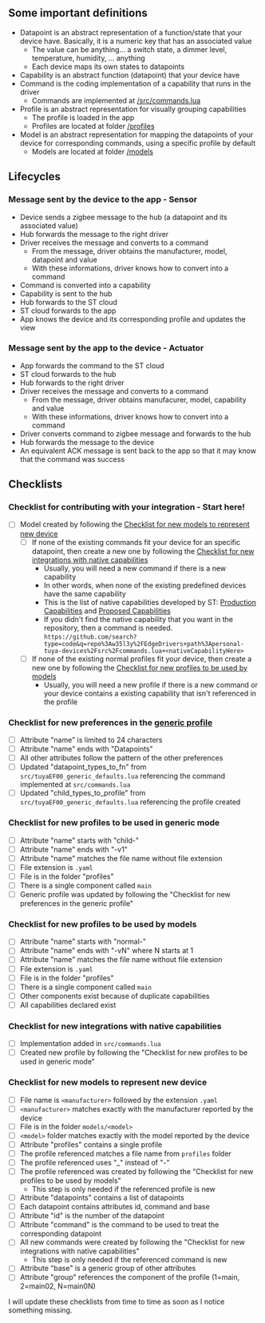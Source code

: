 ## Some important definitions
- Datapoint is an abstract representation of a function/state that your device have. Basically, it is a numeric key that has an associated value
  - The value can be anything... a switch state, a dimmer level, temperature, humidity, ... anything
  - Each device maps its own states to datapoints
- Capability is an abstract function (datapoint) that your device have
- Command is the coding implementation of a capability that runs in the driver
  - Commands are implemented at [/src/commands.lua](https://github.com/w35l3y/EdgeDrivers/blob/beta/personal-tuya-devices/src/commands.lua)
- Profile is an abstract representation for visually grouping capabilities
  - The profile is loaded in the app
  - Profiles are located at folder [/profiles](https://github.com/w35l3y/EdgeDrivers/tree/beta/personal-tuya-devices/profiles)
- Model is an abstract representation for mapping the datapoints of your device for corresponding commands, using a specific profile by default
  - Models are located at folder [/models](https://github.com/w35l3y/EdgeDrivers/tree/beta/personal-tuya-devices/models)

## Lifecycles

### Message sent by the device to the app - Sensor
- Device sends a zigbee message to the hub (a datapoint and its associated value)
- Hub forwards the message to the right driver
- Driver receives the message and converts to a command
  - From the message, driver obtains the manufacturer, model, datapoint and value
  - With these informations, driver knows how to convert into a command
- Command is converted into a capability
- Capability is sent to the hub
- Hub forwards to the ST cloud
- ST cloud forwards to the app
- App knows the device and its corresponding profile and updates the view

### Message sent by the app to the device - Actuator
- App forwards the command to the ST cloud
- ST cloud forwards to the hub
- Hub forwards to the right driver
- Driver receives the message and converts to a command
  - From the message, driver obtains manufacurer, model, capability and value
  - With these informations, driver knows how to convert into a command
- Driver converts command to zigbee message and forwards to the hub
- Hub forwards the message to the device
- An equivalent ACK message is sent back to the app so that it may know that the command was success

## Checklists

### Checklist for contributing with your integration - Start here!
- [ ] Model created by following the [Checklist for new models to represent new device](#checklist-for-new-models-to-represent-new-device)
  - [ ] If none of the existing commands fit your device for an specific datapoint, then create a new one by following the [Checklist for new integrations with native capabilities](#checklist-for-new-integrations-with-native-capabilities)
    - Usually, you will need a new command if there is a new capability
    - In other words, when none of the existing predefined devices have the same capability
    - This is the list of native capabilities developed by ST: [Production Capabilities](https://developer.smartthings.com/docs/devices/capabilities/capabilities-reference) and [Proposed Capabilities](https://developer.smartthings.com/docs/devices/capabilities/proposed)
    - If you didn't find the native capability that you want in the repository, then a command is needed.<br />`https://github.com/search?type=code&q=repo%3Aw35l3y%2FEdgeDrivers+path%3Apersonal-tuya-devices%2Fsrc%2Fcommands.lua+<nativeCapabilityHere>`
  - [ ] If none of the existing normal profiles fit your device, then create a new one by following the [Checklist for new profiles to be used by models](#checklist-for-new-profiles-to-be-used-by-models)
    - Usually, you will need a new profile if there is a new command or your device contains a existing capability that isn't referenced in the profile

### Checklist for new preferences in the [generic profile](https://github.com/w35l3y/EdgeDrivers/blob/beta/personal-tuya-devices/profiles/generic-ef00-v1.yaml)
- [ ] Attribute "name" is limited to 24 characters
- [ ] Attribute "name" ends with "Datapoints"
- [ ] All other attributes follow the pattern of the other preferences
- [ ] Updated "datapoint_types_to_fn" from `src/tuyaEF00_generic_defaults.lua` referencing the command implemented at `src/commands.lua`
- [ ] Updated "child_types_to_profile" from `src/tuyaEF00_generic_defaults.lua` referencing the profile created

### Checklist for new profiles to be used in generic mode

- [ ] Attribute "name" starts with "child-"
- [ ] Attribute "name" ends with "-v1"
- [ ] Attribute "name" matches the file name without file extension
- [ ] File extension is `.yaml`
- [ ] File is in the folder "profiles"
- [ ] There is a single component called `main`
- [ ] Generic profile was updated by following the "Checklist for new preferences in the generic profile"

### Checklist for new profiles to be used by models

- [ ] Attribute "name" starts with "normal-"
- [ ] Attribute "name" ends with "-vN" where N starts at 1
- [ ] Attribute "name" matches the file name without file extension
- [ ] File extension is `.yaml`
- [ ] File is in the folder "profiles"
- [ ] There is a single component called `main`
- [ ] Other components exist because of duplicate capabilities
- [ ] All capabilities declared exist

### Checklist for new integrations with native capabilities
- [ ] Implementation added in `src/commands.lua`
- [ ] Created new profile by following the "Checklist for new profiles to be used in generic mode"

### Checklist for new models to represent new device
- [ ] File name is `<manufacturer>` followed by the extension `.yaml`
- [ ] `<manufacturer>` matches exactly with the manufacturer reported by the device
- [ ] File is in the folder `models/<model>`
- [ ] `<model>` folder matches exactly with the model reported by the device
- [ ] Attribute "profiles" contains a single profile
- [ ] The profile referenced matches a file name from `profiles` folder
- [ ] The profile referenced uses "_" instead of "-"
- [ ] The profile referenced was created by following the "Checklist for new profiles to be used by models"
  - This step is only needed if the referenced profile is new
- [ ] Attribute "datapoints" contains a list of datapoints
- [ ] Each datapoint contains attributes id, command and base
- [ ] Attribute "id" is the number of the datapoint
- [ ] Attribute "command" is the command to be used to treat the corresponding datapoint
- [ ] All new commands were created by following the "Checklist for new integrations with native capabilities"
  - This step is only needed if the referenced command is new
- [ ] Attribute "base" is a generic group of other attributes
- [ ] Attribute "group" references the component of the profile (1=main, 2=main02, N=main0N)

I will update these checklists from time to time as soon as I notice something missing.
